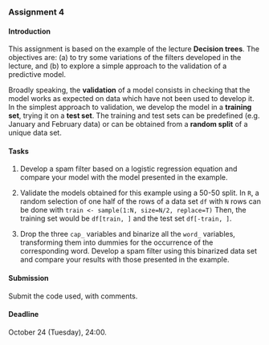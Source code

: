 ### Assignment 4

#### Introduction

This assignment is based on the example of the lecture **Decision trees**. The objectives are: (a) to try some variations of the filters developed in the lecture, and (b) to explore a simple approach to the validation of a predictive model.

Broadly speaking, the **validation** of a model consists in checking that the model works as expected on data which have not been used to develop it. In the simplest approach to validation, we develop the model in a **training set**, trying it on a **test set**. The training and test sets can be predefined (e.g. January and February data) or can be obtained from a **random split** of a unique data set.

#### Tasks

1. Develop a spam filter based on a logistic regression equation and compare your model with the model presented in the example.

2. Validate the models obtained for this example using a 50-50 split. In `R`, a random selection of one half of the rows of a data set `df` with `N` rows can be done with
`train <- sample(1:N, size=N/2, replace=T)`
Then, the training set would be `df[train, ]` and the test set `df[-train, ]`.

3. Drop the three `cap_` variables and binarize all the `word_` variables, transforming them into dummies for the occurrence of the corresponding word. Develop a spam filter using this binarized data set and compare your results with those presented in the example.

#### Submission

Submit the code used, with comments.

#### Deadline

October 24 (Tuesday), 24:00.
